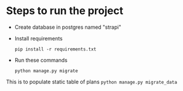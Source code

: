 # Steps to run the project

 - Create database in postgres named "strapi"
 - Install requirements

    `pip install -r requirements.txt`

 - Run these commands
 
 

    `python manage.py migrate`

This is to populate static table of plans
    `python manage.py migrate_data`

